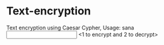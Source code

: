 # Text-encryption
Text encryption  using Caesar Cypher, 
Usage: sana <input textfile> <output textfile name> <1 to encrypt and 2 to decrypt> <int private key>
